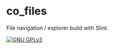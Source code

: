 <!--
SPDX-FileCopyrightText: 2022 Florian Blasius <co_sl@tutanota.com>
SPDX-License-Identifier: GPL-3.0-only
-->

# co_files

File navigation / explorer build with Slint.

[![GNU GPLv3](https://img.shields.io/badge/license-GPLv3-green.svg)](../../LICENSES/GPL-3.0-only.txt)